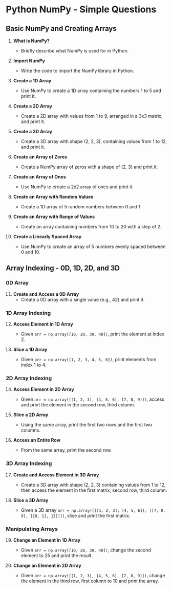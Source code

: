 # Python NumPy - Simple Questions

## Basic NumPy and Creating Arrays

1. **What is NumPy?**
   - Briefly describe what NumPy is used for in Python.

2. **Import NumPy**
   - Write the code to import the NumPy library in Python.

3. **Create a 1D Array**
   - Use NumPy to create a 1D array containing the numbers 1 to 5 and print it.

4. **Create a 2D Array**
   - Create a 2D array with values from 1 to 9, arranged in a 3x3 matrix, and print it.

5. **Create a 3D Array**
   - Create a 3D array with shape (2, 2, 3), containing values from 1 to 12, and print it.

6. **Create an Array of Zeros**
   - Create a NumPy array of zeros with a shape of (2, 3) and print it.

7. **Create an Array of Ones**
   - Use NumPy to create a 2x2 array of ones and print it.

8. **Create an Array with Random Values**
   - Create a 1D array of 5 random numbers between 0 and 1.

9. **Create an Array with Range of Values**
   - Create an array containing numbers from 10 to 20 with a step of 2.

10. **Create a Linearly Spaced Array**
    - Use NumPy to create an array of 5 numbers evenly spaced between 0 and 10.

## Array Indexing - 0D, 1D, 2D, and 3D

### 0D Array

11. **Create and Access a 0D Array**
    - Create a 0D array with a single value (e.g., 42) and print it.

### 1D Array Indexing

12. **Access Element in 1D Array**
    - Given `arr = np.array([10, 20, 30, 40])`, print the element at index 2.

13. **Slice a 1D Array**
    - Given `arr = np.array([1, 2, 3, 4, 5, 6])`, print elements from index 1 to 4.

### 2D Array Indexing

14. **Access Element in 2D Array**
    - Given `arr = np.array([[1, 2, 3], [4, 5, 6], [7, 8, 9]])`, access and print the element in the second row, third column.

15. **Slice a 2D Array**
    - Using the same array, print the first two rows and the first two columns.

16. **Access an Entire Row**
    - From the same array, print the second row.

### 3D Array Indexing

17. **Create and Access Element in 3D Array**
    - Create a 3D array with shape (2, 2, 3) containing values from 1 to 12, then access the element in the first matrix, second row, third column.

18. **Slice a 3D Array**
    - Given a 3D array `arr = np.array([[[1, 2, 3], [4, 5, 6]], [[7, 8, 9], [10, 11, 12]]])`, slice and print the first matrix.

### Manipulating Arrays

19. **Change an Element in 1D Array**
    - Given `arr = np.array([10, 20, 30, 40])`, change the second element to 25 and print the result.

20. **Change an Element in 2D Array**
    - Given `arr = np.array([[1, 2, 3], [4, 5, 6], [7, 8, 9]])`, change the element in the third row, first column to 10 and print the array.

